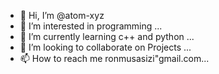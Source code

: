 - 👋 Hi, I’m @atom-xyz
- 👀 I’m interested in programming ...
- 🌱 I’m currently learning c++ and python ...
- 💞️ I’m looking to collaborate on Projects ...
- 📫 How to reach me ronmusasizi"gmail.com...

<!---
atom-xyz/atom-xyz is a ✨ special ✨ repository because its `README.md` (this file) appears on your GitHub profile.
You can click the Preview link to take a look at your changes.
--->
